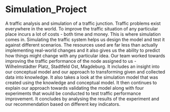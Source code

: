 # Simulation_Project
A traffic analysis and simulation of a traffic junction.
Traffic problems exist everywhere in the world. To improve the traffic situation of any particular place incurs a lot of
costs - both time and money. This is where simulation comes in. Simulating the traffic system helps us design the
model and test it against different scenarios. The resources used are far less than actually implementing real-world
changes and it also gives us the ability to predict how things might change with any particular idea. Our team worked
towards improving the traffic performance of the node assigned to us - Wilhelmstädter Platz, Stadtfeld Ost,
Magdeburg. It includes an insight into our conceptual model and our approach to transforming given and collected data into knowledge.
It also takes a look at the simulation model that was created using the knowledge and conceptual model. It then continues to explain 
our approach towards validating the model along with four experiments that would be conducted to test traffic performance
improvement. It concludes by analysing the results of the experiment and our recommendation based on different key indicators.
